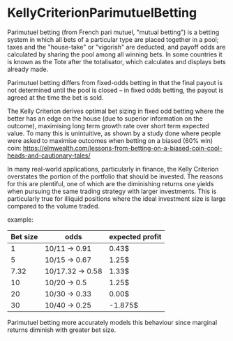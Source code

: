 # KellyCriterionParimutuelBetting

Parimutuel betting (from French pari mutuel, "mutual betting") is a betting system in which all bets of a particular type are placed together in a pool; taxes and the "house-take" or "vigorish" are deducted, and payoff odds are calculated by sharing the pool among all winning bets. In some countries it is known as the Tote after the totalisator, which calculates and displays bets already made.

Parimutuel betting differs from fixed-odds betting in that the final payout is not determined until the pool is closed – in fixed odds betting, the payout is agreed at the time the bet is sold.

The Kelly Criterion derives optimal bet sizing in fixed odd betting where the better has an edge on the house (due to superior information on the outcome), maximising long term growth rate over short term expected value. To many this is unintuitive, as shown by a study done where people were asked to maximise outcomes when betting on a biased (60% win) coin: https://elmwealth.com/lessons-from-betting-on-a-biased-coin-cool-heads-and-cautionary-tales/

In many real-world applications, particularly in finance, the Kelly Criterion overstates the portion of the portfolio that should be invested. The reasons for this are plentiful, one of which are the diminishing returns one yields when pursuing the same trading strategy with larger investments. This is particularly true for illiquid positions where the ideal investment size is large compared to the volume traded. 

example:

| Bet size  | odds | expected profit |
| ------------- | ------------- | ------------- |
| 1  | 10/11 -> 0.91 | 0.43$ | 
| 5  | 10/15 -> 0.67 | 1.25$ |
| 7.32  | 10/17.32 -> 0.58 | 1.33$ |
| 10  | 10/20 -> 0.5 | 1.25$ |
| 20  | 10/30 -> 0.33 | 0.00$ |
| 30  | 10/40 -> 0.25 | -1.875$ |

Parimutuel betting more accurately models this behaviour since marginal returns diminish with greater bet size.

